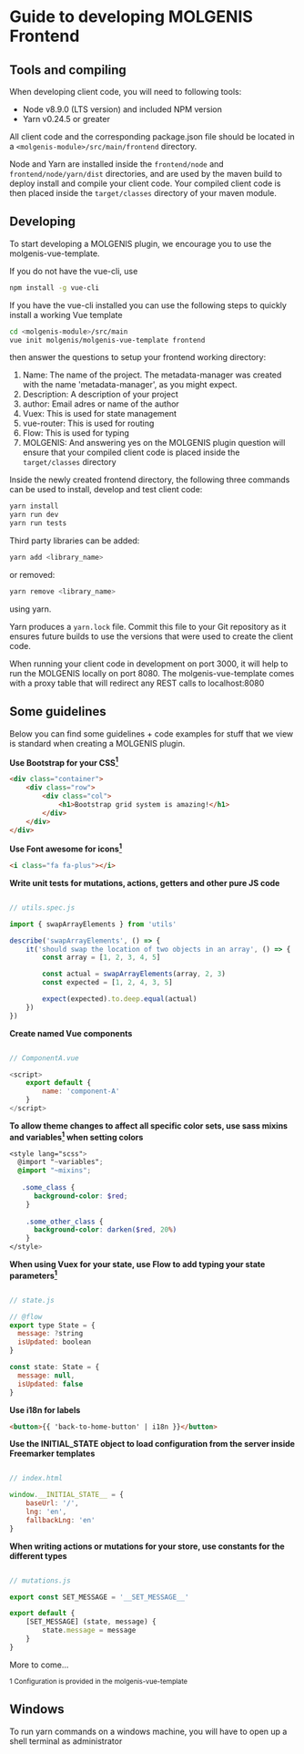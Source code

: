 # Guide to developing MOLGENIS Frontend

## Tools and compiling
When developing client code, you will need to following tools:
 - Node v8.9.0 (LTS version) and included NPM version
 - Yarn v0.24.5 or greater

All client code and the corresponding package.json file should be located in a `<molgenis-module>/src/main/frontend` directory.

Node and Yarn are installed inside the `frontend/node` and `frontend/node/yarn/dist` directories, and 
are used by the maven build to deploy install and compile your client code. 
Your compiled client code is then placed inside the `target/classes` directory of your maven module.

## Developing
To start developing a MOLGENIS plugin, we encourage you to use the molgenis-vue-template.

If you do not have the vue-cli, use 

```bash
npm install -g vue-cli
```

If you have the vue-cli installed you can use the following steps to quickly install a working Vue template

```bash
cd <molgenis-module>/src/main
vue init molgenis/molgenis-vue-template frontend
```

then answer the questions to setup your frontend working directory:
1. Name: The name of the project. The metadata-manager was created with the name 'metadata-manager', as you might expect.
2. Description: A description of your project
3. author: Email adres or name of the author
4. Vuex: This is used for state management
5. vue-router: This is used for routing
6. Flow: This is used for typing
7. MOLGENIS: And answering yes on the MOLGENIS plugin question will ensure that your compiled client code is placed inside the `target/classes` directory 

Inside the newly created frontend directory, the following three commands can be used to install, develop and test client code:

```bash
yarn install
yarn run dev
yarn run tests
```

Third party libraries can be added: 

```bash
yarn add <library_name>
```

or removed:

```bash
yarn remove <library_name>
```

using yarn.

Yarn produces a `yarn.lock` file. 
Commit this file to your Git repository as it ensures future builds to use the versions that were used to create the client code.

When running your client code in development on port 3000, it will help to run the MOLGENIS locally on port 8080. 
The molgenis-vue-template comes with a proxy table that will redirect any REST calls to localhost:8080

## Some guidelines
Below you can find some guidelines + code examples for stuff that we view is standard when creating a MOLGENIS plugin.

**Use Bootstrap for your CSS[<sup>1</sup>](#guidelines-1)**
```html
<div class="container">
    <div class="row">
        <div class="col">
            <h1>Bootstrap grid system is amazing!</h1>
        </div>
    </div>
</div>
```

**Use Font awesome for icons[<sup>1</sup>](#guidelines-1)**
```html
<i class="fa fa-plus"></i>
```

**Write unit tests for mutations, actions, getters and other pure JS code**
```js

// utils.spec.js

import { swapArrayElements } from 'utils'

describe('swapArrayElements', () => {
    it('should swap the location of two objects in an array', () => {
        const array = [1, 2, 3, 4, 5]

        const actual = swapArrayElements(array, 2, 3)
        const expected = [1, 2, 4, 3, 5]

        expect(expected).to.deep.equal(actual)
    })
})
```

**Create named Vue components**
```js

// ComponentA.vue

<script>
    export default {
        name: 'component-A'
    }
</script>
```

**To allow theme changes to affect all specific color sets, use sass mixins and variables[<sup>1</sup>](#guidelines-1) when setting colors** 
```scss
<style lang="scss">
  @import "~variables";
  @import "~mixins";
  
   .some_class {
      background-color: $red;
    }
    
    .some_other_class {
      background-color: darken($red, 20%)
    }
</style>
```

**When using Vuex for your state, use Flow to add typing your state parameters[<sup>1</sup>](#guidelines-1)**
```js

// state.js

// @flow
export type State = {
  message: ?string
  isUpdated: boolean
}

const state: State = {
  message: null,
  isUpdated: false
}
```

**Use i18n for labels**
```html
<button>{{ 'back-to-home-button' | i18n }}</button>
```

**Use the INITIAL_STATE object to load configuration from the server inside Freemarker templates**
```js

// index.html

window.__INITIAL_STATE__ = {
    baseUrl: '/',
    lng: 'en',
    fallbackLng: 'en'
}
```

**When writing actions or mutations for your store, use constants for the different types**
```js

// mutations.js

export const SET_MESSAGE = '__SET_MESSAGE__'

export default {
    [SET_MESSAGE] (state, message) {
        state.message = message
    }
}
```

More to come...

<sup><a name="guidelines-1">1</a> Configuration is provided in the molgenis-vue-template</sup>

## Windows
To run yarn commands on a windows machine, you will have to open up a shell terminal as administrator
